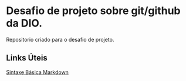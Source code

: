 # Desafio de projeto sobre git/github da DIO.
Repositorio criado para o desafio de projeto.

## Links Úteis

[Sintaxe Básica Markdown](https://www.markdownguide.org/basic-syntax/)
